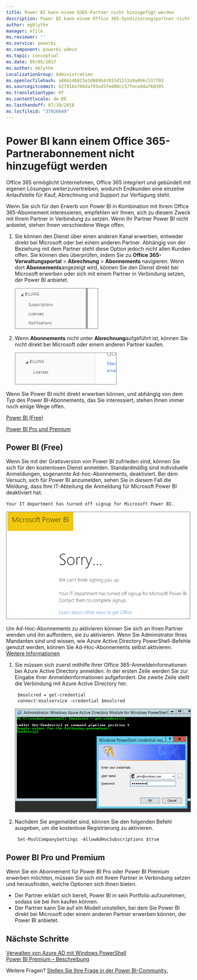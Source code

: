 ```yaml
---
title: Power BI kann einem O365-Partner nicht hinzugefügt werden
description: Power BI kann einem Office 365-Syndizierungspartner nicht hinzugefügt werden Das Syndizierungsmodell ist ein von Office 365 verwendetes Kaufmodell.
author: mgblythe
manager: kfile
ms.reviewer: ''
ms.service: powerbi
ms.component: powerbi-admin
ms.topic: conceptual
ms.date: 09/05/2017
ms.author: mblythe
LocalizationGroup: Administration
ms.openlocfilehash: a86b1d6823a1d889b47015d1213a9a056c537703
ms.sourcegitcommit: 627918a704da793a45fed00cc57feced4a760395
ms.translationtype: HT
ms.contentlocale: de-DE
ms.lasthandoff: 07/10/2018
ms.locfileid: "37926649"
---
```

# <a name="unable-to-add-power-bi-to-office-365-partner-subscription"></a>Power BI kann einem Office 365-Partnerabonnement nicht hinzugefügt werden
Office 365 ermöglicht Unternehmen, Office 365 integriert und gebündelt mit eigenen Lösungen weiterzuvertreiben, wodurch Endkunden eine einzelne Anlaufstelle für Kauf, Abrechnung und Support zur Verfügung steht.

Wenn Sie sich für den Erwerb von Power BI in Kombination mit Ihrem Office 365-Abonnement interessieren, empfehlen wir Ihnen, sich zu diesem Zweck mit Ihrem Partner in Verbindung zu setzen. Wenn Ihr Partner Power BI nicht anbietet, stehen Ihnen verschiedene Wege offen.

1. Sie können den Dienst über einen anderen Kanal erwerben, entweder direkt bei Microsoft oder bei einem anderen Partner. Abhängig von der Beziehung mit dem Partner steht diese Option jedoch nicht allen Kunden offen. Sie können dies überprüfen, indem Sie zu **Office 365-Verwaltungsportal** > **Abrechnung** > **Abonnements** navigieren. Wenn dort **Abonnements**angezeigt wird, können Sie den Dienst direkt bei Microsoft erwerben oder sich mit einem Partner in Verbindung setzen, der Power BI anbietet.
   
    ![](media/service-admin-syndication-partner/billingsub.png)
2. Wenn **Abonnements** nicht unter **Abrechnung**aufgeführt ist, können Sie nicht direkt bei Microsoft oder einem anderen Partner kaufen. 
   
   ![](media/service-admin-syndication-partner/billing.png)

Wenn Sie Power BI nicht direkt erwerben können, und abhängig von dem Typ des Power BI-Abonnements, das Sie interessiert, stehen Ihnen immer noch einige Wege offen.

[Power BI (Free)](#power-bi-free)

[Power BI Pro und Premium](#power-bi-pro-and-premium)

## <a name="power-bi-free"></a>Power BI (Free)
Wenn Sie mit der Gratisversion von Power BI zufrieden sind, können Sie sich für den kostenlosen Dienst anmelden. Standardmäßig sind individuelle Anmeldungen, sogenannte Ad-hoc-Abonnements, deaktiviert. Bei dem Versuch, sich für Power BI anzumelden, sehen Sie in diesem Fall die Meldung, dass Ihre IT-Abteilung die Anmeldung für Microsoft Power BI deaktiviert hat.

    Your IT department has turned off signup for Microsoft Power BI.

![](media/service-admin-syndication-partner/sorry.png)

Um Ad-Hoc-Abonnements zu aktivieren können Sie sich an Ihren Partner wenden und ihn auffordern, sie zu aktivieren. Wenn Sie Administrator Ihres Mandanten sind und wissen, wie Azure Active Directory PowerShell-Befehle genutzt werden, können Sie Ad-Hoc-Abonnements selbst aktivieren. [Weitere Informationen](https://technet.microsoft.com/library/jj151815.aspx)

1. Sie müssen sich zuerst mithilfe Ihrer Office 365-Anmeldeinformationen bei Azure Active Directory anmelden. In der ersten Zeile werden Sie zur Eingabe Ihrer Anmeldeinformationen aufgefordert. Die zweite Zeile stellt die Verbindung mit Azure Active Directory her.
   
        $msolcred = get-credential
        connect-msolservice -credential $msolcred
   
    ![](media/service-admin-syndication-partner/aad-signin.png)
2. Nachdem Sie angemeldet sind, können Sie den folgenden Befehl ausgeben, um die kostenlose Registrierung zu aktivieren.
   
        Set-MsolCompanySettings -AllowAdHocSubscriptions $true

## <a name="power-bi-pro-and-premium"></a>Power BI Pro und Premium
Wenn Sie ein Abonnement für Power BI Pro oder Power BI Premium erwerben möchten, müssen Sie sich mit Ihrem Partner in Verbindung setzen und herausfinden, welche Optionen sich Ihnen bieten.

* Der Partner erklärt sich bereit, Power BI in sein Portfolio aufzunehmen, sodass sie bei ihm kaufen können.
* Der Partner kann Sie auf ein Modell umstellen, bei dem Sie Power BI direkt bei Microsoft oder einem anderen Partner erwerben können, der Power BI anbietet.

## <a name="next-steps"></a>Nächste Schritte
[Verwalten von Azure AD mit Windows PowerShell](https://technet.microsoft.com/library/jj151815.aspx)  
[Power BI Premium – Beschreibung](service-premium.md)

Weitere Fragen? [Stellen Sie Ihre Frage in der Power BI-Community.](http://community.powerbi.com/)

